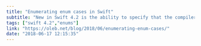 ```yaml
---
title: "Enumerating enum cases in Swift"
subtitle: "New in Swift 4.2 is the ability to specify that the compiler should generate a collection of an enum’s cases. In this post, Ole Begemann first shows us how we can use the new CaseIterable protocol with enums, before looking at how we can make other types  CaseIterable."
tags: ["swift 4.2","enums"]
link: "https://oleb.net/blog/2018/06/enumerating-enum-cases/"
date: "2018-06-17 12:15:35"
---
```

